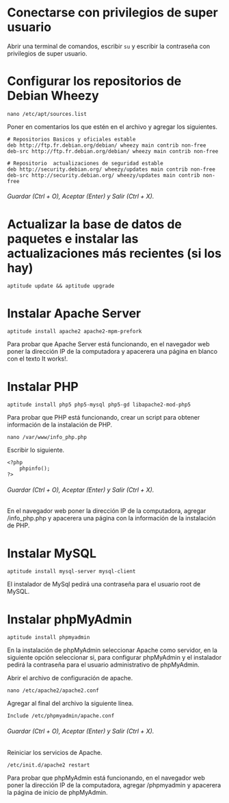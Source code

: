 # Conectarse con privilegios de super usuario #

Abrir una terminal de comandos, escribir ``` su ``` y escribir la contraseña con privilegios de super usuario.


# Configurar los repositorios de Debian Wheezy #

```
nano /etc/apt/sources.list
```

Poner en comentarios los que estén en el archivo y agregar los siguientes.

```
# Repositorios Basicos y oficiales estable 
deb http://ftp.fr.debian.org/debian/ wheezy main contrib non-free
deb-src http://ftp.fr.debian.org/debian/ wheezy main contrib non-free

# Repositorio  actualizaciones de seguridad estable
deb http://security.debian.org/ wheezy/updates main contrib non-free  
deb-src http://security.debian.org/ wheezy/updates main contrib non-free
```

###### Guardar (Ctrl + O), Aceptar (Enter) y Salir (Ctrl + X).

# Actualizar la base de datos de paquetes e instalar las actualizaciones más recientes (si los hay) #

```
aptitude update && aptitude upgrade
```

# Instalar Apache Server #

```
aptitude install apache2 apache2-mpm-prefork
```

Para probar que Apache Server está funcionando, en el navegador web poner la dirección IP de la computadora y apacerera una página en blanco con el texto It works!.

# Instalar PHP #

```
aptitude install php5 php5-mysql php5-gd libapache2-mod-php5
```

Para probar que PHP está funcionando, crear un script para obtener información de la instalación de PHP.

```
nano /var/www/info_php.php
```

Escribir lo siguiente.

```
<?php
	phpinfo();
?>
```

###### Guardar (Ctrl + O), Aceptar (Enter) y Salir (Ctrl + X).

En el navegador web poner la dirección IP de la computadora, agregar /info_php.php y apacerera una página con la información de la instalación de PHP.

# Instalar MySQL #

```
aptitude install mysql-server mysql-client
```

El instalador de MySql pedirá una contraseña para el usuario root de MySQL.

# Instalar phpMyAdmin #

```
aptitude install phpmyadmin
```

En la instalación de phpMyAdmin seleccionar Apache como servidor, en la siguiente opción seleccionar si, para configurar phpMyAdmin y el instalador pedirá la contraseña para el usuario administrativo de phpMyAdmin. 

Abrir el archivo de configuración de apache.

```
nano /etc/apache2/apache2.conf
```

Agregar al final del archivo la siguiente línea.

```
Include /etc/phpmyadmin/apache.conf
```

###### Guardar (Ctrl + O), Aceptar (Enter) y Salir (Ctrl + X).

Reiniciar los servicios de Apache.

```
/etc/init.d/apache2 restart
```

Para probar que phpMyAdmin está funcionando, en el navegador web poner la dirección IP de la computadora, agregar /phpmyadmin y apacerera la página de inicio de phpMyAdmin.
